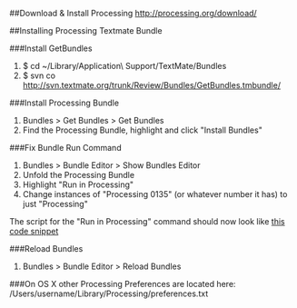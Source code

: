 ##Download & Install Processing
http://processing.org/download/

##Installing Processing Textmate Bundle

###Install GetBundles
1. $ cd ~/Library/Application\ Support/TextMate/Bundles
2. $ svn co http://svn.textmate.org/trunk/Review/Bundles/GetBundles.tmbundle/

###Install Processing Bundle
1. Bundles > Get Bundles > Get Bundles
2. Find the Processing Bundle, highlight and click "Install Bundles"

###Fix Bundle Run Command
1. Bundles > Bundle Editor > Show Bundles Editor
2. Unfold the Processing Bundle
3. Highlight "Run in Processing"
4. Change instances of "Processing 0135" (or whatever number it has) to just "Processing"

The script for the "Run in Processing" command should now look like [this code snippet](http://gist.github.com/1ecdd8ac3e09672e1aee)

###Reload Bundles
1. Bundles > Bundle Editor > Reload Bundles

###On OS X other Processing Preferences are located here:
  /Users/username/Library/Processing/preferences.txt